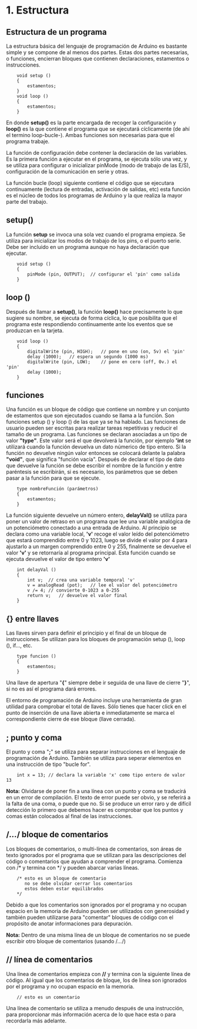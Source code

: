 # 1. Estructura

## Estructura de un programa

La estructura básica del lenguaje de programación de Arduino es bastante simple y se compone de al menos dos partes. Estas dos partes necesarias, o funciones, encierran bloques que contienen declaraciones, estamentos o instrucciones.


```ardino
    void setup ()
    {
        estamentos;
    }
    void loop ()
    {
        estamentos;
    }
```


En donde **setup()** es la parte encargada de recoger la configuración y **loop()** es la que contiene el programa que se ejecutará cíclicamente (de ahí el termino loop-bucle-). Ambas funciones son necesarias para que el programa trabaje.

La función de configuración debe contener la declaración de las variables. Es la primera función a ejecutar en el programa, se ejecuta sólo una vez, y se utiliza para configurar o inicializar pinMode (modo de trabajo de las E/S), configuración de la comunicación en serie y otras.

La función bucle (loop) siguiente contiene el código que se ejecutara continuamente (lectura de entradas, activación de salidas, etc) esta función es el núcleo de todos los programas de Arduino y la que realiza la mayor parte del trabajo.


## setup()

La función **setup** se invoca una sola vez cuando el programa empieza. Se utiliza para inicializar los modos de trabajo de los pins, o el puerto serie. Debe ser incluido en un programa aunque no haya declaración que ejecutar.


```arduino
    void setup ()
    {
        pinMode (pin, OUTPUT);  // configurar el 'pin' como salida
    }
```


## loop ()

Después de llamar a **setup()**, la función **loop()** hace precisamente lo que sugiere su nombre, se ejecuta de forma cíclica, lo que posibilita que el programa este respondiendo continuamente ante los eventos que se produzcan en la tarjeta.


```arduino
    void loop ()
    {
        digitalWrite (pin, HIGH);   // pone en uno (on, 5v) el 'pin'
        delay (1000);   // espera un segundo (1000 ms)
        digitalWrite (pin, LOW);    // pone en cero (off, 0v.) el 'pin'
        delay (1000);
    }
```


## funciones

Una función es un bloque de código que contiene un nombre y un conjunto de estamentos que son ejecutados cuando se llama a la función. Son funciones setup () y loop () de las que ya se ha hablado. Las funciones de usuario pueden ser escritas para realizar tareas repetitivas y reducir el tamaño de un programa. Las funciones se declaran asociadas a un tipo de valor **"type"**. Este valor será el que devolverá la función, por ejemplo **'int** se utilizará cuando la función devuelva un dato númerico de tipo entero. Si la función no devuelve ningún valor entonces se colocará delante la palabra **"void"**, que significa "función vacía". Después de declarar el tipo de dato que devuelve la función se debe escribir el nombre de la función y entre paréntesis se escribirán, si es necesario, los parámetros que se deben pasar a la función para que se ejecute.


```arduino
    type nombreFunción (parámetros)
    {
        estamentos;
    }
```


La función siguiente devuelve un número entero, **delayVal()** se utiliza para poner un valor de retraso en un programa que lee una variable analógica de un potenciómetro conectado a una entrada de Arduino. Al principio se declara como una variable local, **'v'** recoge el valor leído del potenciómetro que estará comprendido entre 0 y 1023, luego se divide el valor por 4 para ajustarlo a un margen comprendido entre 0 y 255, finalmente se devuelve el valor **'v'** y se retornaría al programa principal. Esta función cuando se ejecuta devuelve el valor de tipo entero **'v'**


```arduino
    int delayVal ()
    {
        int v;  // crea una variable temporal 'v'
        v = analogRead (pot);   // lee el valor del potenciómetro
        v /= 4; // convierte 0-1023 a 0-255
        return v;   // devuelve el valor final
    }
```


## {} entre llaves

Las llaves sirven para definir el principio y el final de un bloque de instrucciones. Se utilizan para los bloques de programación setup (), loop (), if..., etc.


```arduino
    type funcion ()
    {
        estamentos;
    }
```


Una llave de apertura "**{**" siempre debe ir seguida de una llave de cierre "**}**", si no es así el programa dará errores.

El entorno de programación de Arduino incluye una herramienta de gran utilidad para comprobar el total de llaves. Sólo tienes que hacer click en el punto de inserción de una llave abierta e inmediatamente se marca el correspondiente cierre de ese bloque (llave cerrada).


## ; punto y coma

El punto y coma "**;**" se utiliza para separar instrucciones en el lenguaje de programación de Arduino. También se utiliza para seperar elementos en una instrucción de tipo "bucle for".


```arduino
    int x = 13; // declara la variable 'x' como tipo entero de valor 13
```


**Nota:** Olvidarse de poner fin a una línea con un punto y coma se traducirá en un error de compilación. El texto de error puede ser obvio, y se referirá a la falta de una coma, o puede que no. Si se produce un error raro y de difícil detección lo primero que debemos hacer es comprobar que los puntos y comas están colocados al final de las instrucciones.


## /*...*/ bloque de comentarios

Los bloques de comentarios, o multi-línea de comentarios, son áreas de texto ignorados por el programa que se utilizan para las descripciones del código o comentarios que ayudan a comprender el programa. Comienza con /* y termina con */ y pueden abarcar varias líneas.


```arduino
    /* esto es un bloque de comentario
       no se debe olvidar cerrar los comentarios
       estos deben estar equilibrados
    */
```


Debido a que los comentarios son ignorados por el programa y no ocupan espacio en la memoria de Arduino pueden ser utilizados con generosidad y también pueden utilizarse para "comentar" bloques de código con el propósito de anotar informaciones para depuración.

**Nota:** Dentro de una misma línea de un bloque de comentarios no se puede escribir otro bloque de comentarios (usando /*...*/)


## // línea de comentarios

Una línea de comentarios empieza con **//** y termina con la siguiente línea de código. Al igual que los comentarios de bloque, los de línea son ignorados por el programa y no ocupan espacio en la memoria.


```arduino
    // esto es un comentario
```


Una línea de comentario se utiliza a menudo después de una instrucción, para proporcionar más información acerca de lo que hace esta o para recordarla más adelante.